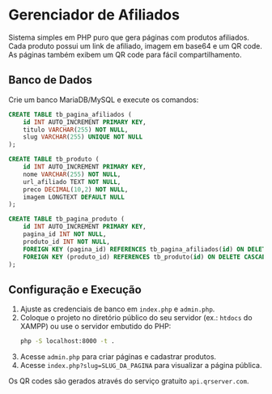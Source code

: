 # Gerenciador de Afiliados

Sistema simples em PHP puro que gera páginas com produtos afiliados. Cada produto possui um link de afiliado, imagem em base64 e um QR code. As páginas também exibem um QR code para fácil compartilhamento.

## Banco de Dados
Crie um banco MariaDB/MySQL e execute os comandos:

```sql
CREATE TABLE tb_pagina_afiliados (
    id INT AUTO_INCREMENT PRIMARY KEY,
    titulo VARCHAR(255) NOT NULL,
    slug VARCHAR(255) UNIQUE NOT NULL
);

CREATE TABLE tb_produto (
    id INT AUTO_INCREMENT PRIMARY KEY,
    nome VARCHAR(255) NOT NULL,
    url_afiliado TEXT NOT NULL,
    preco DECIMAL(10,2) NOT NULL,
    imagem LONGTEXT DEFAULT NULL
);

CREATE TABLE tb_pagina_produto (
    id INT AUTO_INCREMENT PRIMARY KEY,
    pagina_id INT NOT NULL,
    produto_id INT NOT NULL,
    FOREIGN KEY (pagina_id) REFERENCES tb_pagina_afiliados(id) ON DELETE CASCADE,
    FOREIGN KEY (produto_id) REFERENCES tb_produto(id) ON DELETE CASCADE
);
```

## Configuração e Execução
1. Ajuste as credenciais de banco em `index.php` e `admin.php`.
2. Coloque o projeto no diretório público do seu servidor (ex.: `htdocs` do XAMPP) ou use o servidor embutido do PHP:
   ```bash
   php -S localhost:8000 -t .
   ```
3. Acesse `admin.php` para criar páginas e cadastrar produtos.
4. Acesse `index.php?slug=SLUG_DA_PAGINA` para visualizar a página pública.

Os QR codes são gerados através do serviço gratuito `api.qrserver.com`.
